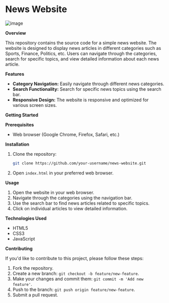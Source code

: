 # News Website
![image](https://github.com/PoSeiDonXMs/Responsive-News-website/assets/116294690/93bff909-0b3b-4bca-a3bb-5807f1eeaf4b)

**Overview**

This repository contains the source code for a simple news website. The website is designed to display news articles in different categories such as Sports, Finance, Politics, etc. Users can navigate through the categories, search for specific topics, and view detailed information about each news article.

**Features**

- **Category Navigation:** Easily navigate through different news categories.
- **Search Functionality:** Search for specific news topics using the search bar.
- **Responsive Design:** The website is responsive and optimized for various screen sizes.

**Getting Started**

**Prerequisites**
- Web browser (Google Chrome, Firefox, Safari, etc.)

**Installation**

1. Clone the repository:
    ```bash
    git clone https://github.com/your-username/news-website.git
    ```
2. Open `index.html` in your preferred web browser.

**Usage**

1. Open the website in your web browser.
2. Navigate through the categories using the navigation bar.
3. Use the search bar to find news articles related to specific topics.
4. Click on individual articles to view detailed information.

**Technologies Used**

- HTML5
- CSS3
- JavaScript

**Contributing**

If you'd like to contribute to this project, please follow these steps:

1. Fork the repository.
2. Create a new branch: `git checkout -b feature/new-feature`.
3. Make your changes and commit them: `git commit -m 'Add new feature'`.
4. Push to the branch: `git push origin feature/new-feature`.
5. Submit a pull request.



